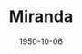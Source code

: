 ---
title: Miranda
date: 1950-10-06
closing_date: 1950-10-14
layout: productions
playbill:
Theatre: Theatre Jacksonville
Venue: Little Theatre
cast:
- Betty: Mary Claire Bates
- Charles: Larry Zell
- Isobel Lambert: Grace Miles
- Lady Clare Marten: Ophelia Bingham
- Miranda Trewella: Alma Eddy
- Nigel Hood: Arden Packard
- Nurse Cary: Peggy Gift
- Sir Paul Marten: Harry Richard
crew:
- Assistant Director:
  - Grace Ogden
  - Margaret Grimm
- Curtain: L.J. Gift
- Director: Paul E. Geisenhof
- Light Controls: Su Hawkins
- Make-up Assistant:
  - Marjorie Norris
  - Nini Sheftall
  - Jewel Slappy
  - Laurel Barton
  - William Gaft
  - Mrs. Doris Hobgood
  - Roy Meischner
  - June Stoy
  - Sarah Dosier Emerson
  - Polly Clendenning
- Make-up Chairman: Richard Kaszner
- Music:
  - Doris Holstein
  - Jean Strickland
- Properties Assistant:
  - Margaret Lafferty
  - Laurel Barton
  - Eileen Henry
- Properties Chairman: Edna Spindel
- Set and Technical Direction: Bernard W. Kane
- Set Construction and Painting:
  - Walter Quattlebaum
  - Franklin Adams
  - Sara Daugherty
  - Vonnie Patton
  - Joy Strickland
  - Karen O'Shaughnessy
  - Bobby Holstein
  - Doris Holstein
  - Shirley Kane
  - L.J. Gift
- Sound: Joy Strickland
- Stage Manager: Sue Miller
- Wardrobe Assistant:
  - Mickey Meadors
  - Helen List
  - Vonnie Patton
  - Karen O'Shaughnessy
  - Ann Pafford Welch
  - Mrs. R.P. Grooms
- Wardrobe Chairman: Eula Mae Snow
orchestra:
---